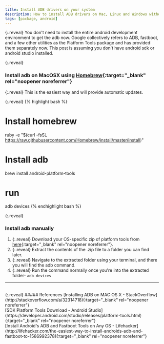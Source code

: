 ```yaml
---
title: Install ADB drivers on your system
description: How to install ADB drivers on Mac, Linux and Windows without installing the full Android SDK or the Android Studio.
tags: [package, android]
---
```


{:.reveal}
You don't need to install the entire android development environment to get the adb now. Google collectively refers to ADB, fastboot, and a few other utilities as the Platform Tools package and has provided them separately now. This post is assuming you don't have android sdk or android studio installed.


{:.reveal}
### Install adb on MacOSX using [Homebrew](http://brew.sh/){:target="_blank" rel="noopener noreferrer"}

{:.reveal}
This is the easiest way and will provide automatic updates.

{:.reveal}
{% highlight bash %}
# Install homebrew
ruby -e "$(curl -fsSL https://raw.githubusercontent.com/Homebrew/install/master/install)"

# Install adb 
brew install android-platform-tools

# run
adb devices
{% endhighlight bash %}
<br>

{:.reveal}
### Install adb manually

1. {:.reveal} Download your OS-specific zip of platform tools from [here](https://developer.android.com/studio/releases/platform-tools.html#download){:target="_blank" rel="noopener noreferrer"}.
2. {:.reveal} Extract the contents of the .zip file to a folder you can find later.
3. {:.reveal} Navigate to the extracted folder using your terminal, and there you will find the adb command.
4. {:.reveal} Run the command normally once you're into the extracted folder- `adb devices`


---
<br>
{:.reveal}
##### References
[Installing ADB on MAC OS X - StackOverflow](http://stackoverflow.com/a/32314718){:target="_blank" rel="noopener noreferrer"} 
<br>
[SDK Platform Tools Download - Android Studio](https://developer.android.com/studio/releases/platform-tools.html){:target="_blank" rel="noopener noreferrer"} 
<br>
[Install Android's ADB and Fastboot Tools on Any OS - Lifehacker](http://lifehacker.com/the-easiest-way-to-install-androids-adb-and-fastboot-to-1586992378){:target="_blank" rel="noopener noreferrer"}
